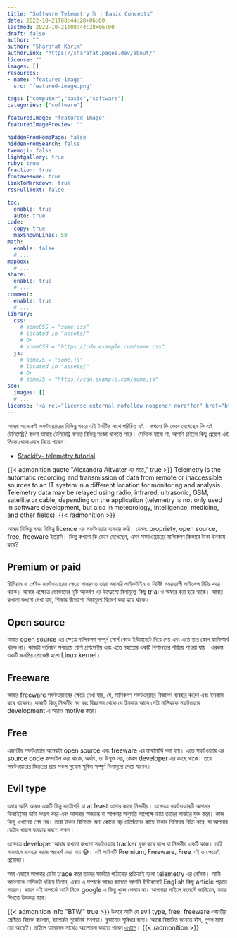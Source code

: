 ```yaml
---
title: "Software Telemetry কি | Basic Concepts"
date: 2022-10-21T08:44:28+06:00
lastmod: 2022-10-21T08:44:28+06:00
draft: false
author: ""
author: "Sharafat Karim"
authorLink: "https://sharafat.pages.dev/about/"
license: ""
images: []
resources:
- name: "featured-image"
  src: "featured-image.png"

tags: ["computer","basic","software"]
categories: ["software"]

featuredImage: "featured-image"
featuredImagePreview: ""

hiddenFromHomePage: false
hiddenFromSearch: false
twemoji: false
lightgallery: true
ruby: true
fraction: true
fontawesome: true
linkToMarkdown: true
rssFullText: false

toc:
  enable: true
  auto: true
code:
  copy: true
  maxShownLines: 50
math:
  enable: false
  # ...
mapbox:
  # ...
share:
  enable: true
  # ...
comment:
  enable: true
  # ...
library:
  css:
    # someCSS = "some.css"
    # located in "assets/"
    # Or
    # someCSS = "https://cdn.example.com/some.css"
  js:
    # someJS = "some.js"
    # located in "assets/"
    # Or
    # someJS = "https://cdn.example.com/some.js"
seo:
  images: []
  # ...
license: '<a rel="license external nofollow noopener noreffer" href="https://creativecommons.org/licenses/by-nc/4.0/" target="_blank">CC BY-NC 4.0</a>'
---
```

আমরা অনেকেই সফটওয়্যারের বিভিন্ন খবরে এই টার্মটির সাথে পরিচিত হই। কখনো কি ভেবে দেখেছেন কি এই টেলিমেট্রি? বাংলা ভাষায় টেলিমেট্রি বলতে বিভিন্ন সংজ্ঞা থাকতে পারে। সেদিকে যাবো না, আপনি চাইলে কিছু প্রয়োগ এই লিংক থেকে দেখে নিতে পারেন।
- [Stackify- telemetry tutorial](https://stackify.com/telemetry-tutorial/)

{{< admonition quote "Alexandra Altvater এর মতে," true >}}
Telemetry is the automatic recording and transmission of data from remote or inaccessible sources to an IT system in a different location for monitoring and analysis. Telemetry data may be relayed using radio, infrared, ultrasonic, GSM, satellite or cable, depending on the application (telemetry is not only used in software development, but also in meteorology, intelligence, medicine, and other fields).
{{< /admonition >}}


আমরা বিভিন্ন সময় বিভিন্ন licence এর সফটওয়্যার ব্যবহার করি। যেমন: propriety, open source, free, freeware ইত্যাদি। কিন্তু কখনো কি ভেবে দেখেছেন, এসব সফটওয়্যারের মালিকগণ কিভাবে টাকা ইনকাম করে?

## Premium or paid
প্রিমিয়াম বা পেইড সফটওয়্যারের ক্ষেত্রে সাধারণত তারা সরাসরি লাইফটাইম বা নির্দিষ্ট সময়ব্যাপী লাইসেন্স বিক্রি করে থাকে। আবার এক্ষেত্রে ভোক্তাদের দৃষ্টি আকর্ষণ এর উদ্দ্যেশ্যে বিনামূল্যে কিছু trial ও অফার করা হয়ে থাকে। আবার কখনো কখনো দেখা যায়, শিক্ষার উদ্যেশ্যে বিনামূল্যে বিতরণ করা হয়ে থাকে।

## Open source
আবার open source এর ক্ষেত্রে মালিকগণ সম্পূর্ন সোর্স কোড ইন্টারনেটে দিয়ে দেয় এবং এতে তার কোন ব্যাক্তিস্বার্থ থাকে না। কাজটা বর্তমানে সবচেয়ে বেশি প্রশংসনীয় এবং এতে মহত্যের একটি বিশালতার পরিচয় পাওয়া যায়। এরকম একটি জনপ্রিয় প্রোজেক্ট হলো Linux kernel।

## Freeware
আবার freeware সফটওয়্যারের ক্ষেত্রে দেখা যায়, যে, মালিকগণ সফটওয়্যারে বিজ্ঞাপন ব্যবহার করেন এবং ইনকাম করে থাকেন। কাজটি কিন্তু নিন্দনীয় নয় বরং বিজ্ঞাপন থেকে যে ইনকাম আসে সেটা মালিককে সফটওয়্যার development এ আরও motive করে।

## Free
এজাতীয় সফটওয়্যার অনেকটা open source এবং freeware এর মাঝামাঝি বলা যায়। এতে সফটওয়্যার এর source code কম্পাইল করা থাকে, অর্থাৎ, তা উন্মুক্ত নয়, কেবল developer এর কাছে থাকে। তবে সফটওয়্যরের ভিতরের প্রায় সকল সুযোগ সুবিধা  সম্পূর্ণ বিনামূল্যে পেয়ে যাবেন।


## Evil type
এবার আসি আরও একটি ভিন্ন ক্যাটাগরি যা at least আমার কাছে নিন্দনীয়। এক্ষেত্রে সফটওয়্যারটি আপনার ডিভাইসের ডাটা সংগ্রহ করে এবং আপনার অজান্তে বা আপনার অনুমতি সাপেক্ষে ডাটা তাদের সার্ভারে যুক্ত করে। কাজ কিন্তু এখানেই শেষ নয়। তারা টাকার বিনিময়ে অন্য কোনো বড় প্রতিষ্ঠানের কাছে টাকার বিনিময়ে বিক্রি করে, যা আপনার ডেটার খারাপ ব্যবহার করতে সক্ষম।

এক্ষেত্রে developer আবার কখনো কখনো সফটওয়্যার tracker যুক্ত করে রাখে যা নিন্দনীয় একটি কাজ। তাই সাবধানে ব্যবহার করার পরামর্শ দেয়া যায় 😅। এই লাইনটি Premium, Freeware, Free এই ৩ ক্ষেত্রেই প্রযোজ্য।

আর এভাবে আপনার ডেটা trace করে তাদের সার্ভারে পাঠানোর প্রক্রিয়াই হলো telemetry এর বেসিক। আমি আপনাকে বেসিকটা ধরিয়ে দিলাম, এবার এ সম্পর্কে আরও জানতে আপনি ইন্টারনেটে English কিছু article পড়তে পারেন। কারন এই সম্পর্কে আমি নিজে google এ কিছু খুজে পেলাম না। আপনারা পাইলে কমেন্টে জানিয়েন, সবার শিখতে উপকার হবে।

{{< admonition info "BTW," true >}}
উপরে আমি যে evil type, free, freeware এজাতীয় শ্রেণীতে বিভক্ত করলাম, ব্যাপারটা পুরোটাই মনগড়া। বুঝানোর সুবিধার জন্য। আরো বিস্তারিত জানতে হাঁস, গুগল মামা তো আছেই। চাইলে আমাদের সাথেও আলোচনা করতে পারেন [এখানে](https://t.me/LinuxUniverse)।
{{< /admonition >}}

